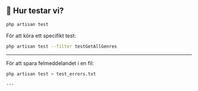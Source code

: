 ## 🎯 Hur testar vi?  
```sh
php artisan test
```
För att köra ett specifikt test:  
```sh
php artisan test --filter testGetAllGenres
```

---  

För att spara felmeddelandet i en fil:
```sh
php artisan test > test_errors.txt

---  